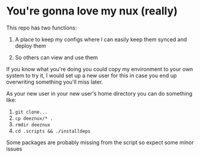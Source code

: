 # You're gonna love my nux (really)
This repo has two functions:

1. A place to keep my configs where I can easily keep them synced and deploy them

2. So others can view and use them


If you know what you're doing you could copy my environment to your own system to try it, I would set up a new user for this in case
you end up overwriting something you'll miss later.

As your new user in your new user's home directory you can do something like:
1. ```git clone...```
2. ```cp deeznux/* .```
3. ```rmdir deeznux```
4. ```cd .scripts && ./installdeps```

Some packages are probably missing from the script so expect some minor issues
